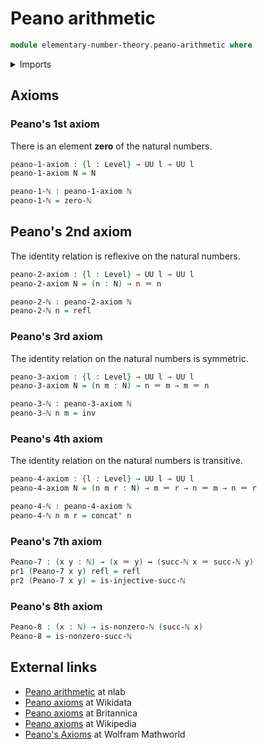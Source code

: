 # Peano arithmetic

```agda
module elementary-number-theory.peano-arithmetic where
```

<details><summary>Imports</summary>

```agda
open import foundation.dependent-pair-types
open import foundation.equivalences
open import foundation.function-types
open import foundation.homotopies
open import foundation.identity-types
open import foundation.injective-maps
open import foundation.logical-equivalences
open import foundation.negated-equality
open import foundation.negation
open import foundation.unit-type
open import foundation.universe-levels
open import elementary-number-theory.natural-numbers

open import foundation-core.coproduct-types
open import foundation-core.empty-types
open import foundation-core.propositions
open import foundation-core.sets
```

</details>

## Axioms

### Peano's 1st axiom

There is an element **zero** of the natural numbers.

```agda
peano-1-axiom : {l : Level} → UU l → UU l
peano-1-axiom N = N

peano-1-ℕ : peano-1-axiom ℕ
peano-1-ℕ = zero-ℕ
```

## Peano's 2nd axiom

The identity relation is reflexive on the natural numbers.

```agda
peano-2-axiom : {l : Level} → UU l → UU l
peano-2-axiom N = (n : N) → n ＝ n

peano-2-ℕ : peano-2-axiom ℕ
peano-2-ℕ n = refl
```

### Peano's 3rd axiom

The identity relation on the natural numbers is symmetric.

```agda
peano-3-axiom : {l : Level} → UU l → UU l
peano-3-axiom N = (n m : N) → n ＝ m → m ＝ n

peano-3-ℕ : peano-3-axiom ℕ
peano-3-ℕ n m = inv
```

### Peano's 4th axiom

The identity relation on the natural numbers is transitive.

```agda
peano-4-axiom : {l : Level} → UU l → UU l
peano-4-axiom N = (n m r : N) → m ＝ r → n ＝ m → n ＝ r

peano-4-ℕ : peano-4-axiom ℕ
peano-4-ℕ n m r = concat' n
```

### Peano's 7th axiom

```agda
Peano-7 : (x y : ℕ) → (x ＝ y) ↔ (succ-ℕ x ＝ succ-ℕ y)
pr1 (Peano-7 x y) refl = refl
pr2 (Peano-7 x y) = is-injective-succ-ℕ
```

### Peano's 8th axiom

```agda
Peano-8 : (x : ℕ) → is-nonzero-ℕ (succ-ℕ x)
Peano-8 = is-nonzero-succ-ℕ
```

## External links

- [Peano arithmetic](https://ncatlab.org/nlab/show/Peano+arithmetic) at nlab
- [Peano axioms](https://www.wikidata.org/wiki/Q842755) at Wikidata
- [Peano axioms](https://www.britannica.com/science/Peano-axioms) at Britannica
- [Peano axioms](https://en.wikipedia.org/wiki/Peano_axioms) at Wikipedia
- [Peano's Axioms](https://mathworld.wolfram.com/PeanosAxioms.html) at Wolfram
  Mathworld
